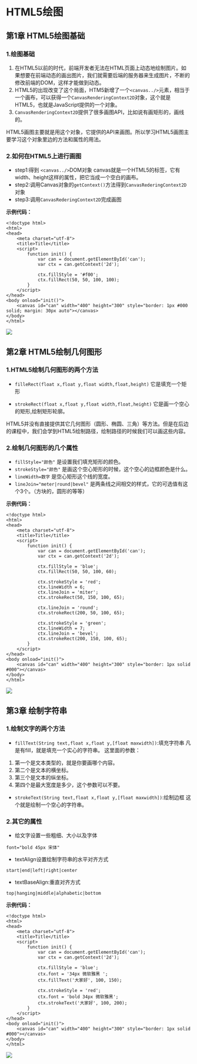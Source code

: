 # HTML5绘图
## 第1章 HTML5绘图基础
### 1.绘图基础
1. 在HTML5以前的时代，前端开发者无法在HTML页面上动态地绘制图片。如果想要在前端动态的画出图片，我们就需要后端的服务器来生成图片，不断的修改前端的DOM，这样才能做到动态。
2. HTML5的出现改变了这个局面，HTM5新增了一个`<canvas../>`元素，相当于一个画布，可以获得一个`CanvasRenderingContext2D`对象，这个就是HTML5，也就是JavaScript提供的一个对象。
3. `CanvasRenderingContext2D`提供了很多画图API，比如说有画矩形的，画线的。

HTML5画图主要就是用这个对象，它提供的API来画图。所以学习HTML5画图主要学习这个对象里边的方法和属性的用法。
### 2.如何在HTML5上进行画图
* step1:得到 `<canvas../>`DOM对象
canvas就是一个HTML5的标签，它有width、height这样的属性，把它当成一个空白的画布。
* step2:调用Canvas对象的`getContext()`方法得到`CanvasRederingContext2D`对象
* step3:调用`CanvasRederingContext2D`完成画图

**示例代码：**
```
<!doctype html>
<html>
<head>
    <meta charset="utf-8">
    <title>Title</title>
    <script>
        function init() {
            var can = document.getElementById('can');
            var ctx = can.getContext('2d');

            ctx.fillStyle = '#f00';
            ctx.fillRect(50, 50, 100, 100);
        }
    </script>
</head>
<body onload="init()">
    <canvas id="can" width="400" height="300" style="border: 1px #000 solid; margin: 30px auto"></canvas>
</body>
</html>
```
![](http://i.imgur.com/fCLvEL9.png)

## 第2章 HTML5绘制几何图形
### 1.HTML5绘制几何图形的两个方法
* `filleRect(float x,float y,float width,float,height)`
它是填充一个矩形

* `strokeRect(float x,float y,float width,float,height)`
它是画一个空心的矩形,绘制矩形轮廓。

HTML5并没有直接提供其它几何图形（圆形、椭圆、三角）等方法。但是在后边的课程中，我们会学到HTML5绘制路径，绘制路径的时候我们可以画这些内容。
### 2.绘制几何图形的几个属性
* `fillStyle="颜色"` 是设置我们填充矩形的颜色。
* `strokeStyle="颜色"` 是画这个空心矩形的时候，这个空心的边框颜色是什么。
* `lineWidth=数字` 是空心矩形这个线的宽度。
* `lineJoin="meter|round|bevel"` 是两条线之间相交的样式，它的可选值有这个3个。（方块的，圆形的等等）

**示例代码：**
```
<!doctype html>
<html>
<head>
    <meta charset="utf-8">
    <title>Title</title>
    <script>
        function init() {
            var can = document.getElementById('can');
            var ctx = can.getContext('2d');

            ctx.fillStyle = 'blue';
            ctx.fillRect(50, 50, 100, 60);

            ctx.strokeStyle = 'red';
            ctx.lineWidth = 6;
            ctx.lineJoin = 'miter';
            ctx.strokeRect(50, 150, 100, 65);

            ctx.lineJoin = 'round';
            ctx.strokeRect(200, 50, 100, 65);

            ctx.strokeStyle = 'green';
            ctx.lineWidth = 7;
            ctx.lineJoin = 'bevel';
            ctx.strokeRect(200, 150, 100, 65);
        }
    </script>
</head>
<body onload="init()">
    <canvas id="can" width="400" height="300" style="border: 1px solid #000"></canvas>
</body>
</html>
```
![](http://i.imgur.com/3rOiEUH.png)

## 第3章 绘制字符串
### 1.绘制文字的两个方法
* `fillText(String text,float x,float y,[float maxwidth])`:填充字符串
凡是有fill，就是填充一个实心的字符串。
这里面的参数：
1. 第一个是文本类型的，就是你要画哪个内容。
2. 第二个是文本的横坐标。
3. 第三个是文本的纵坐标。
4. 第四个是最大宽度是多少，这个参数可以不要。

* `strokeText(String text,float x,float y,[float maxwidth])`:绘制边框
这个就是绘制一个空心的字符串。
### 2.其它的属性
* 给文字设置一些粗细、大小以及字体

```
font="bold 45px 宋体"
```

* textAlign设置绘制字符串的水平对齐方式

```
start|end|left|right|center
```

* textBaseAlign:重直对齐方式

```
top|hanging|middle|alphabetic|bottom
```
**示例代码：**
```
<!doctype html>
<html>
<head>
    <meta charset="utf-8">
    <title>Title</title>
    <script>
        function init() {
            var can = document.getElementById('can');
            var ctx = can.getContext('2d');

            ctx.fillStyle = 'blue';
            ctx.font = '34px 微软雅黑 ';
            ctx.fillText('大家好', 100, 150);

            ctx.strokeStyle = 'red';
            ctx.font = 'bold 34px 微软雅黑';
            ctx.strokeText('大家好', 100, 200);
        }
    </script>
</head>
<body onload="init()">
    <canvas id="can" width="400" height="300" style="border: 1px solid #000"></canvas>
</body>
</html>
```
![](http://i.imgur.com/4sBCD0L.png)
